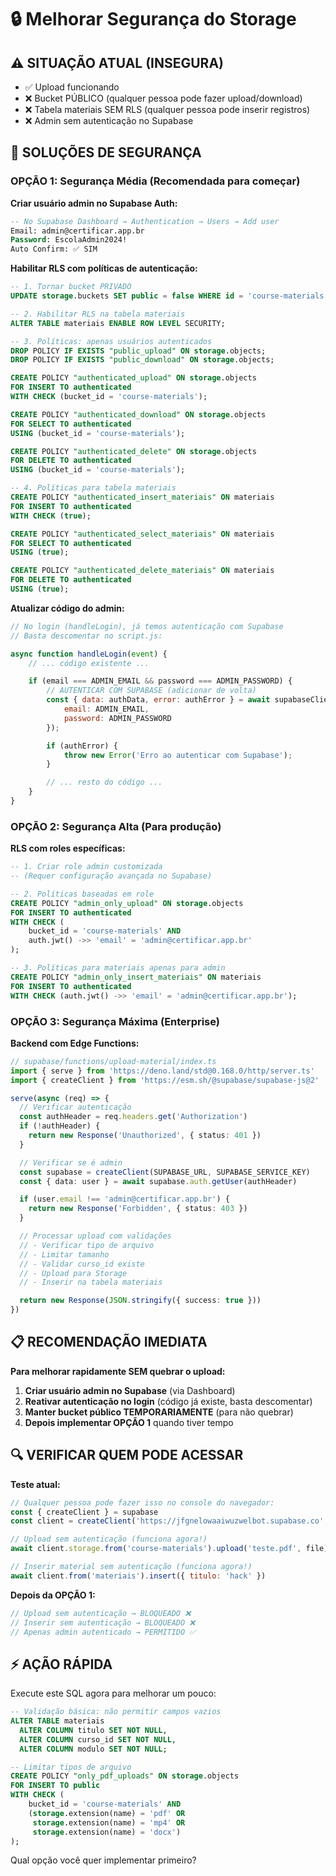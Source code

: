 # 🔒 Melhorar Segurança do Storage

## ⚠️ SITUAÇÃO ATUAL (INSEGURA)

- ✅ Upload funcionando
- ❌ Bucket PÚBLICO (qualquer pessoa pode fazer upload/download)
- ❌ Tabela materiais SEM RLS (qualquer pessoa pode inserir registros)
- ❌ Admin sem autenticação no Supabase

## 🎯 SOLUÇÕES DE SEGURANÇA

### OPÇÃO 1: Segurança Média (Recomendada para começar)

**Criar usuário admin no Supabase Auth:**

```sql
-- No Supabase Dashboard → Authentication → Users → Add user
Email: admin@certificar.app.br
Password: EscolaAdmin2024!
Auto Confirm: ✅ SIM
```

**Habilitar RLS com políticas de autenticação:**

```sql
-- 1. Tornar bucket PRIVADO
UPDATE storage.buckets SET public = false WHERE id = 'course-materials';

-- 2. Habilitar RLS na tabela materiais
ALTER TABLE materiais ENABLE ROW LEVEL SECURITY;

-- 3. Políticas: apenas usuários autenticados
DROP POLICY IF EXISTS "public_upload" ON storage.objects;
DROP POLICY IF EXISTS "public_download" ON storage.objects;

CREATE POLICY "authenticated_upload" ON storage.objects
FOR INSERT TO authenticated
WITH CHECK (bucket_id = 'course-materials');

CREATE POLICY "authenticated_download" ON storage.objects
FOR SELECT TO authenticated
USING (bucket_id = 'course-materials');

CREATE POLICY "authenticated_delete" ON storage.objects
FOR DELETE TO authenticated
USING (bucket_id = 'course-materials');

-- 4. Políticas para tabela materiais
CREATE POLICY "authenticated_insert_materiais" ON materiais
FOR INSERT TO authenticated
WITH CHECK (true);

CREATE POLICY "authenticated_select_materiais" ON materiais
FOR SELECT TO authenticated
USING (true);

CREATE POLICY "authenticated_delete_materiais" ON materiais
FOR DELETE TO authenticated
USING (true);
```

**Atualizar código do admin:**

```javascript
// No login (handleLogin), já temos autenticação com Supabase
// Basta descomentar no script.js:

async function handleLogin(event) {
    // ... código existente ...

    if (email === ADMIN_EMAIL && password === ADMIN_PASSWORD) {
        // AUTENTICAR COM SUPABASE (adicionar de volta)
        const { data: authData, error: authError } = await supabaseClient.auth.signInWithPassword({
            email: ADMIN_EMAIL,
            password: ADMIN_PASSWORD
        });

        if (authError) {
            throw new Error('Erro ao autenticar com Supabase');
        }

        // ... resto do código ...
    }
}
```

### OPÇÃO 2: Segurança Alta (Para produção)

**RLS com roles específicas:**

```sql
-- 1. Criar role admin customizada
-- (Requer configuração avançada no Supabase)

-- 2. Políticas baseadas em role
CREATE POLICY "admin_only_upload" ON storage.objects
FOR INSERT TO authenticated
WITH CHECK (
    bucket_id = 'course-materials' AND
    auth.jwt() ->> 'email' = 'admin@certificar.app.br'
);

-- 3. Políticas para materiais apenas para admin
CREATE POLICY "admin_only_insert_materiais" ON materiais
FOR INSERT TO authenticated
WITH CHECK (auth.jwt() ->> 'email' = 'admin@certificar.app.br');
```

### OPÇÃO 3: Segurança Máxima (Enterprise)

**Backend com Edge Functions:**

```typescript
// supabase/functions/upload-material/index.ts
import { serve } from 'https://deno.land/std@0.168.0/http/server.ts'
import { createClient } from 'https://esm.sh/@supabase/supabase-js@2'

serve(async (req) => {
  // Verificar autenticação
  const authHeader = req.headers.get('Authorization')
  if (!authHeader) {
    return new Response('Unauthorized', { status: 401 })
  }

  // Verificar se é admin
  const supabase = createClient(SUPABASE_URL, SUPABASE_SERVICE_KEY)
  const { data: user } = await supabase.auth.getUser(authHeader)

  if (user.email !== 'admin@certificar.app.br') {
    return new Response('Forbidden', { status: 403 })
  }

  // Processar upload com validações
  // - Verificar tipo de arquivo
  // - Limitar tamanho
  // - Validar curso_id existe
  // - Upload para Storage
  // - Inserir na tabela materiais

  return new Response(JSON.stringify({ success: true }))
})
```

## 📋 RECOMENDAÇÃO IMEDIATA

**Para melhorar rapidamente SEM quebrar o upload:**

1. **Criar usuário admin no Supabase** (via Dashboard)
2. **Reativar autenticação no login** (código já existe, basta descomentar)
3. **Manter bucket público TEMPORARIAMENTE** (para não quebrar)
4. **Depois implementar OPÇÃO 1** quando tiver tempo

## 🔍 VERIFICAR QUEM PODE ACESSAR

**Teste atual:**
```javascript
// Qualquer pessoa pode fazer isso no console do navegador:
const { createClient } = supabase
const client = createClient('https://jfgnelowaaiwuzwelbot.supabase.co', 'ANON_KEY')

// Upload sem autenticação (funciona agora!)
await client.storage.from('course-materials').upload('teste.pdf', file)

// Inserir material sem autenticação (funciona agora!)
await client.from('materiais').insert({ titulo: 'hack' })
```

**Depois da OPÇÃO 1:**
```javascript
// Upload sem autenticação → BLOQUEADO ❌
// Inserir sem autenticação → BLOQUEADO ❌
// Apenas admin autenticado → PERMITIDO ✅
```

## ⚡ AÇÃO RÁPIDA

Execute este SQL agora para melhorar um pouco:

```sql
-- Validação básica: não permitir campos vazios
ALTER TABLE materiais
  ALTER COLUMN titulo SET NOT NULL,
  ALTER COLUMN curso_id SET NOT NULL,
  ALTER COLUMN modulo SET NOT NULL;

-- Limitar tipos de arquivo
CREATE POLICY "only_pdf_uploads" ON storage.objects
FOR INSERT TO public
WITH CHECK (
    bucket_id = 'course-materials' AND
    (storage.extension(name) = 'pdf' OR
     storage.extension(name) = 'mp4' OR
     storage.extension(name) = 'docx')
);
```

Qual opção você quer implementar primeiro?

